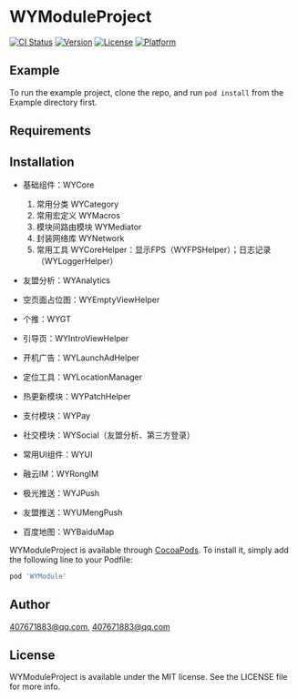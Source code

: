 # WYModuleProject

[![CI Status](https://img.shields.io/travis/407671883@qq.com/WYModuleProject.svg?style=flat)](https://travis-ci.org/407671883@qq.com/WYModuleProject)
[![Version](https://img.shields.io/cocoapods/v/WYModuleProject.svg?style=flat)](https://cocoapods.org/pods/WYModuleProject)
[![License](https://img.shields.io/cocoapods/l/WYModuleProject.svg?style=flat)](https://cocoapods.org/pods/WYModuleProject)
[![Platform](https://img.shields.io/cocoapods/p/WYModuleProject.svg?style=flat)](https://cocoapods.org/pods/WYModuleProject)

## Example

To run the example project, clone the repo, and run `pod install` from the Example directory first.

## Requirements

## Installation

* 基础组件：WYCore
    1. 常用分类 WYCategory
    2. 常用宏定义 WYMacros
    3. 模块间路由模块 WYMediator
    4. 封装网络库 WYNetwork
    5. 常用工具 WYCoreHelper：显示FPS（WYFPSHelper）；日志记录（WYLoggerHelper）

* 友盟分析：WYAnalytics

* 空页面占位图：WYEmptyViewHelper

* 个推：WYGT

* 引导页：WYIntroViewHelper

* 开机广告：WYLaunchAdHelper

* 定位工具：WYLocationManager

* 热更新模块：WYPatchHelper

* 支付模块：WYPay

* 社交模块：WYSocial（友盟分析、第三方登录）

* 常用UI组件：WYUI

* 融云IM：WYRongIM
* 极光推送：WYJPush
* 友盟推送：WYUMengPush
* 百度地图：WYBaiduMap

WYModuleProject is available through [CocoaPods](https://cocoapods.org). To install
it, simply add the following line to your Podfile:

```ruby
pod 'WYModule'
```

## Author

407671883@qq.com, 407671883@qq.com

## License

WYModuleProject is available under the MIT license. See the LICENSE file for more info.
